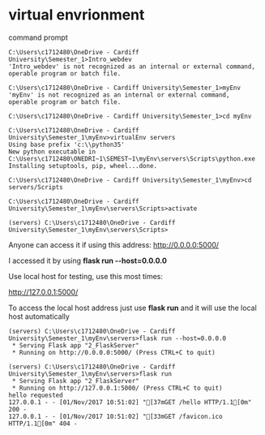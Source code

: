 
# virtual envrionment

command prompt
```
C:\Users\c1712480\OneDrive - Cardiff University\Semester_1>Intro_webdev
'Intro_webdev' is not recognized as an internal or external command,
operable program or batch file.

C:\Users\c1712480\OneDrive - Cardiff University\Semester_1>myEnv
'myEnv' is not recognized as an internal or external command,
operable program or batch file.

C:\Users\c1712480\OneDrive - Cardiff University\Semester_1>cd myEnv

C:\Users\c1712480\OneDrive - Cardiff University\Semester_1\myEnv>virtualEnv servers
Using base prefix 'c:\\python35'
New python executable in C:\Users\c1712480\ONEDRI~1\SEMEST~1\myEnv\servers\Scripts\python.exe
Installing setuptools, pip, wheel...done.

C:\Users\c1712480\OneDrive - Cardiff University\Semester_1\myEnv>cd servers/Scripts

C:\Users\c1712480\OneDrive - Cardiff University\Semester_1\myEnv\servers\Scripts>activate

(servers) C:\Users\c1712480\OneDrive - Cardiff University\Semester_1\myEnv\servers\Scripts>
```
Anyone can access it if using this address:
http://0.0.0.0:5000/

I accessed it by using **flask run --host=0.0.0.0**

Use local host for testing, use this most times:

http://127.0.0.1:5000/

To access the local host address just use **flask run** and it will use the local host automatically

```
(servers) C:\Users\c1712480\OneDrive - Cardiff University\Semester_1\myEnv\servers>flask run --host=0.0.0.0
 * Serving Flask app "2_FlaskServer"
 * Running on http://0.0.0.0:5000/ (Press CTRL+C to quit)

(servers) C:\Users\c1712480\OneDrive - Cardiff University\Semester_1\myEnv\servers>flask run
 * Serving Flask app "2_FlaskServer"
 * Running on http://127.0.0.1:5000/ (Press CTRL+C to quit)
hello requested
127.0.0.1 - - [01/Nov/2017 10:51:02] "[37mGET /hello HTTP/1.1[0m" 200 -
127.0.0.1 - - [01/Nov/2017 10:51:02] "[33mGET /favicon.ico HTTP/1.1[0m" 404 -
```
